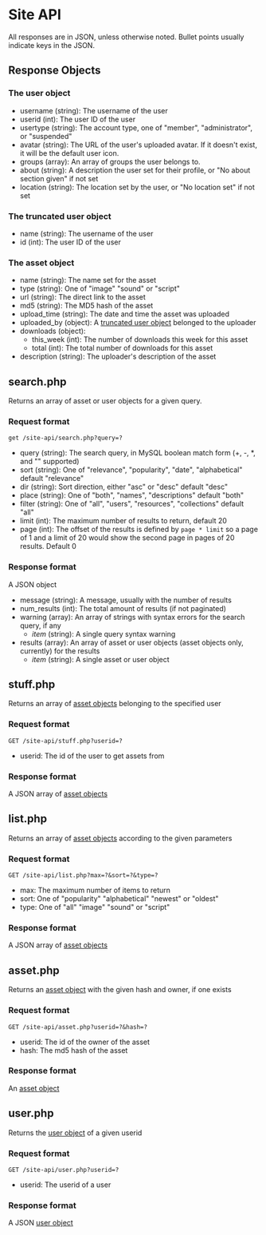 # Site API #
All responses are in JSON, unless otherwise noted. Bullet points usually indicate keys in the JSON.

## Response Objects ##
### The user object ###
- username (string): The username of the user
- userid (int): The user ID of the user
- usertype (string): The account type, one of "member", "administrator", or "suspended"
- avatar (string): The URL of the user's uploaded avatar. If it doesn't exist, it will be the default user icon.
- groups (array): An array of groups the user belongs to.
- about (string): A description the user set for their profile, or "No about section given" if not set
- location (string): The location set by the user, or "No location set" if not set

### The truncated user object ###
- name (string): The username of the user
- id (int): The user ID of the user

### The asset object ###
 - name (string): The name set for the asset
 - type (string): One of "image" "sound" or "script"
 - url (string): The direct link to the asset
 - md5 (string): The MD5 hash of the asset
 - upload_time (string): The date and time the asset was uploaded
 - uploaded_by (object): A [truncated user object](#the-truncated-user-object) belonged to the uploader
 - downloads (object):
     - this_week (int): The number of downloads this week for this asset
	 - total (int): The total number of downloads for this asset
 - description (string): The uploader's description of the asset

## search.php ##
Returns an array of asset or user objects for a given query.
### Request format ###
```http
get /site-api/search.php?query=?
```
 - query (string): The search query, in MySQL boolean match form (+, -, *, and "" supported)
 - sort (string): One of "relevance", "popularity", "date", "alphabetical" default "relevance"
 - dir (string): Sort direction, either "asc" or "desc" default "desc"
 - place (string): One of "both", "names", "descriptions" default "both"
 - filter (string): One of "all", "users", "resources", "collections" default "all"
 - limit (int): The maximum number of results to return, default 20
 - page (int): The offset of the results is defined by `page * limit` so a page of 1 and a limit of 20 would show the second page in pages of 20 results. Default 0

### Response format ###
A JSON object
 - message (string): A message, usually with the number of results
 - num_results (int): The total amount of results (if not paginated)
 - warning (array): An array of strings with syntax errors for the search query, if any
     - *item* (string): A single query syntax warning
 - results (array): An array of asset or user objects (asset objects only, currently) for the results
     - *item* (string): A single asset or user object

## stuff.php ##
Returns an array of [asset objects](#the-asset-object) belonging to the specified user
### Request format ###
```http
GET /site-api/stuff.php?userid=?
```
- userid: The id of the user to get assets from

### Response format ###
A JSON array of [asset objects](#the-asset-object)

## list.php ##
Returns an array of [asset objects](#the-asset-object) according to the given parameters
### Request format ###
```http
GET /site-api/list.php?max=?&sort=?&type=?
```
- max: The maximum number of items to return
- sort: One of "popularity" "alphabetical" "newest" or "oldest"
- type: One of "all" "image" "sound" or "script"

### Response format ###
A JSON array of [asset objects](#the-asset-object)

## asset.php ##
Returns an [asset object](#the-asset-object) with the given hash and owner, if one exists
### Request format ###
```http
GET /site-api/asset.php?userid=?&hash=?
```
- userid: The id of the owner of the asset
- hash: The md5 hash of the asset

### Response format ###
An [asset object](#the-asset-object)

## user.php ##
Returns the [user object](#the-user-object) of a given userid
### Request format ###
```http
GET /site-api/user.php?userid=?
```
- userid: The userid of a user

### Response format ###
A JSON [user object](#the-user-object)
